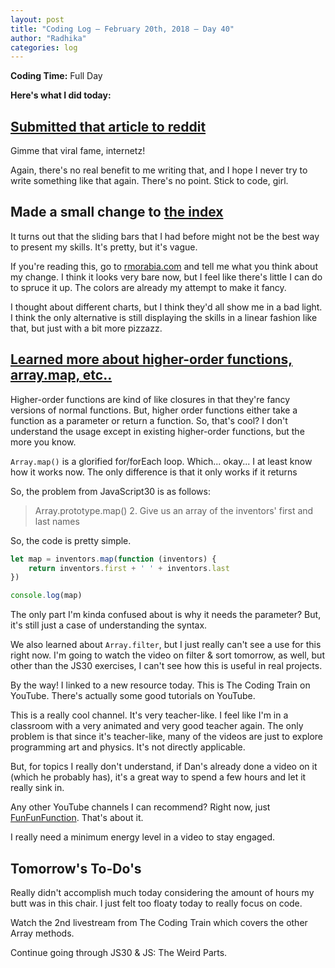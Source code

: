 ```yaml
---
layout: post
title: "Coding Log — February 20th, 2018 — Day 40"
author: "Radhika"
categories: log
---
```


**Coding Time:** Full Day

**Here's what I did today:**

## [Submitted that article to reddit](https://www.reddit.com/r/learnprogramming/comments/7yyb7g/6_tiny_project_ideas_to_go_from_i_know_the_basics/)

Gimme that viral fame, internetz! 

Again, there's no real benefit to me writing that, and I hope I never try to write something like that again. There's no point. Stick to code, girl.

## Made a small change to [the index](http://rmorabia.com)

It turns out that the sliding bars that I had before might not be the best way to present my skills. It's pretty, but it's vague.

If you're reading this, go to [rmorabia.com](http://rmorabia.com) and tell me what you think about my change. I think it looks very bare now, but I feel like there's little I can do to spruce it up. The colors are already my attempt to make it fancy.

I thought about different charts, but I think they'd all show me in a bad light. I think the only alternative is still displaying the skills in a linear fashion like that, but just with a bit more pizzazz. 

## [Learned more about higher-order functions, array.map, etc..](https://www.youtube.com/watch?v=kWoZ9_ECZxQ)

Higher-order functions are kind of like closures in that they're fancy versions of normal functions. But, higher order functions either take a function as a parameter or return a function. So, that's cool? I don't understand the usage except in existing higher-order functions, but the more you know.

`Array.map()` is a glorified for/forEach loop. Which... okay... I at least know how it works now. The only difference is that it only works if it returns 

So, the problem from JavaScript30 is as follows:

> Array.prototype.map()
> 2. Give us an array of the inventors' first and last names

So, the code is pretty simple. 

```js
let map = inventors.map(function (inventors) { 
    return inventors.first + ' ' + inventors.last
})

console.log(map)
```

The only part I'm kinda confused about is why it needs the parameter? But, it's still just a case of understanding the syntax.

We also learned about `Array.filter`, but I just really can't see a use for this right now. I'm going to watch the video on filter & sort tomorrow, as well, but other than the JS30 exercises, I can't see how this is useful in real projects. 

By the way! I linked to a new resource today. This is The Coding Train on YouTube. There's actually some good tutorials on YouTube. 

This is a really cool channel. It's very teacher-like. I feel like I'm in a classroom with a very animated and very good teacher again. The only problem is that since it's teacher-like, many of the videos are just to explore programming art and physics. It's not directly applicable.

But, for topics I really don't understand, if Dan's already done a video on it (which he probably has), it's a great way to spend a few hours and let it really sink in. 

Any other YouTube channels I can recommend? Right now, just [FunFunFunction](http://youtube.com/funfunfunction). That's about it. 

I really need a minimum energy level in a video to stay engaged. 

## Tomorrow's To-Do's

Really didn't accomplish much today considering the amount of hours my butt was in this chair. I just felt too floaty today to really focus on code.

Watch the 2nd livestream from The Coding Train which covers the other Array methods.

Continue going through JS30 & JS: The Weird Parts. 
